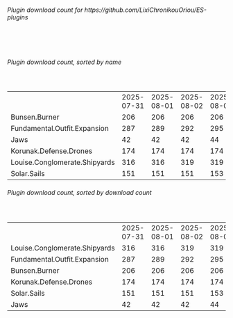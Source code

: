 <h6>Plugin download count for https://github.com/LixiChronikouOriou/ES-plugins</h6><br>
<br>
<h6>Plugin download count, sorted by name</h6><sub><sup><br>
<table>
	<tr>
		<td></td>
		<td>2025-07-31</td>
		<td>2025-08-01</td>
		<td>2025-08-02</td>
		<td>2025-08-03</td>
		<td>2025-08-04</td>
		<td>2025-08-05</td>
		<td>2025-08-06</td>
		<td>today +</td>
	</tr>
	<tr>
		<td>Bunsen.Burner</td>
		<td>206</td>
		<td>206</td>
		<td>206</td>
		<td>206</td>
		<td>206</td>
		<td>208</td>
		<td>209</td>
		<td>+ 1</td>
	</tr>
	<tr>
		<td>Fundamental.Outfit.Expansion</td>
		<td>287</td>
		<td>289</td>
		<td>292</td>
		<td>295</td>
		<td>295</td>
		<td>297</td>
		<td>298</td>
		<td>+ 1</td>
	</tr>
	<tr>
		<td>Jaws</td>
		<td>42</td>
		<td>42</td>
		<td>42</td>
		<td>44</td>
		<td>44</td>
		<td>45</td>
		<td>52</td>
		<td>+ 7</td>
	</tr>
	<tr>
		<td>Korunak.Defense.Drones</td>
		<td>174</td>
		<td>174</td>
		<td>174</td>
		<td>174</td>
		<td>174</td>
		<td>176</td>
		<td>177</td>
		<td>+ 1</td>
	</tr>
	<tr>
		<td>Louise.Conglomerate.Shipyards</td>
		<td>316</td>
		<td>316</td>
		<td>319</td>
		<td>319</td>
		<td>319</td>
		<td>323</td>
		<td>324</td>
		<td>+ 1</td>
	</tr>
	<tr>
		<td>Solar.Sails</td>
		<td>151</td>
		<td>151</td>
		<td>151</td>
		<td>153</td>
		<td>153</td>
		<td>155</td>
		<td>156</td>
		<td>+ 1</td>
	</tr>
</table>
</sub></sup>
<h6>Plugin download count, sorted by download count</h6><sub><sup><br>
<table>
	<tr>
		<td></td>
		<td>2025-07-31</td>
		<td>2025-08-01</td>
		<td>2025-08-02</td>
		<td>2025-08-03</td>
		<td>2025-08-04</td>
		<td>2025-08-05</td>
		<td>2025-08-06</td>
		<td>today +</td>
	</tr>
	<tr>
		<td>Louise.Conglomerate.Shipyards</td>
		<td>316</td>
		<td>316</td>
		<td>319</td>
		<td>319</td>
		<td>319</td>
		<td>323</td>
		<td>324</td>
		<td>+ 1</td>
	</tr>
	<tr>
		<td>Fundamental.Outfit.Expansion</td>
		<td>287</td>
		<td>289</td>
		<td>292</td>
		<td>295</td>
		<td>295</td>
		<td>297</td>
		<td>298</td>
		<td>+ 1</td>
	</tr>
	<tr>
		<td>Bunsen.Burner</td>
		<td>206</td>
		<td>206</td>
		<td>206</td>
		<td>206</td>
		<td>206</td>
		<td>208</td>
		<td>209</td>
		<td>+ 1</td>
	</tr>
	<tr>
		<td>Korunak.Defense.Drones</td>
		<td>174</td>
		<td>174</td>
		<td>174</td>
		<td>174</td>
		<td>174</td>
		<td>176</td>
		<td>177</td>
		<td>+ 1</td>
	</tr>
	<tr>
		<td>Solar.Sails</td>
		<td>151</td>
		<td>151</td>
		<td>151</td>
		<td>153</td>
		<td>153</td>
		<td>155</td>
		<td>156</td>
		<td>+ 1</td>
	</tr>
	<tr>
		<td>Jaws</td>
		<td>42</td>
		<td>42</td>
		<td>42</td>
		<td>44</td>
		<td>44</td>
		<td>45</td>
		<td>52</td>
		<td>+ 7</td>
	</tr>
</table>
</sub></sup>
